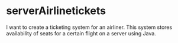 # serverAirlinetickets
I want to create a ticketing system for an airliner. This system stores availability of seats for a certain flight on a server using Java. 

